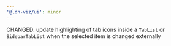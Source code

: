```yaml
---
'@ldn-viz/ui': minor
---
```

CHANGED: update highlighting of tab icons inside a `TabList` or `SidebarTabList` when the selected item is changed externally 